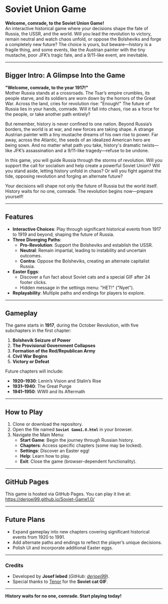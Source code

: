 # Soviet Union Game

**Welcome, comrade, to the Soviet Union Game!**  
An interactive historical game where your decisions shape the fate of Russia, the USSR, and the world. Will you lead the revolution to victory, remain neutral and watch chaos unfold, or oppose the Bolsheviks and forge a completely new future? The choice is yours, but beware—history is a fragile thing, and some events, like the Austrian painter with the tiny mustache, poor JFK’s tragic fate, and a 9/11-like event, are inevitable.

---

## Bigger Intro: A Glimpse Into the Game
**"Welcome, comrade, to the year 1917!"**  
Mother Russia stands at a crossroads. The Tsar’s empire crumbles, its people starve, and its soldiers are worn down by the horrors of the Great War. Across the land, cries for revolution rise: "Enough!" The future of Russia lies in your hands, comrade. Will it fall into chaos, rise as a force for the people, or take another path entirely?  

But remember, history is never confined to one nation. Beyond Russia’s borders, the world is at war, and new forces are taking shape. A strange Austrian painter with a tiny mustache dreams of his own rise to power. Far away, across the Atlantic, the seeds of an idealized American hero are being sown. And no matter what path you take, history's dramatic twists—like JFK’s assassination and a 9/11-like tragedy—refuse to be undone.  

In this game, you will guide Russia through the storms of revolution. Will you support the call for socialism and help create a powerful Soviet Union? Will you stand aside, letting history unfold in chaos? Or will you fight against the tide, opposing revolution and forging an alternate future?  

Your decisions will shape not only the future of Russia but the world itself. History waits for no one, comrade. The revolution begins now—prepare yourself!

---

## Features
- **Interactive Choices**: Play through significant historical events from 1917 to 1919 and beyond, shaping the future of Russia.
- **Three Diverging Paths**:
  - **Pro-Revolution**: Support the Bolsheviks and establish the USSR.
  - **Neutral**: Remain impartial, leading to instability and uncertain outcomes.
  - **Contra**: Oppose the Bolsheviks, creating an alternate capitalist Russia.
- **Easter Eggs**: 
  - Discover a fun fact about Soviet cats and a special GIF after 24 footer clicks.
  - Hidden message in the settings menu: "НЕТ!" ("Nyet").
- **Replayability**: Multiple paths and endings for players to explore.

---

## Gameplay
The game starts in **1917**, during the October Revolution, with five subchapters in the first chapter:
1. **Bolshevik Seizure of Power**
2. **The Provisional Government Collapses**
3. **Formation of the Red/Republican Army**
4. **Civil War Begins**
5. **Victory or Defeat**

Future chapters will include:
- **1920–1930**: Lenin’s Vision and Stalin’s Rise
- **1931–1940**: The Great Purge
- **1941–1950**: WWII and Its Aftermath

---

## How to Play
1. Clone or download the repository.
2. Open the file named **`Soviet Game1.0.html`** in your browser.
3. Navigate the Main Menu:
   - **Start Game**: Begin the journey through Russian history.
   - **Chapters**: Access specific chapters (some may be locked).
   - **Settings**: Discover an Easter egg!
   - **Help**: Learn how to play.
   - **Exit**: Close the game (browser-dependent functionality).

---

## GitHub Pages
This game is hosted via GitHub Pages. You can play it live at:  
[https://derjoei99.github.io/Soviet-Game1.0/
](https://https://derjoei99.github.io/Soviet-Game1.0/
)

---

## Future Plans
- Expand gameplay into new chapters covering significant historical events from 1920 to 1991.
- Add alternate paths and endings to reflect the player’s unique decisions.
- Polish UI and incorporate additional Easter eggs.

---

### Credits
- Developed by **Josef Iebed** (*GitHub: [derjoei99](https://github.com/derjoei99)*).
- Special thanks to [Tenor](https://tenor.com/) for the **Soviet cat GIF**.

---

**History waits for no one, comrade. Start playing today!**
